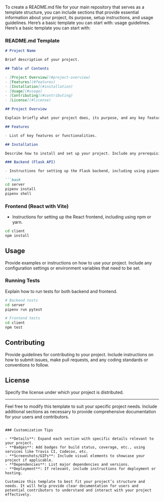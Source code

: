 To create a README.md file for your main repository that serves as a template structure, you can include sections that provide essential information about your project, its purpose, setup instructions, and usage guidelines. Here’s a basic template you can start with:
usage guidelines. Here’s a basic template you can start with:
### README.md Template

```markdown
# Project Name

Brief description of your project.

## Table of Contents

- [Project Overview](#project-overview)
- [Features](#features)
- [Installation](#installation)
- [Usage](#usage)
- [Contributing](#contributing)
- [License](#license)

## Project Overview

Explain briefly what your project does, its purpose, and any key features.

## Features

- List of key features or functionalities.

## Installation

Describe how to install and set up your project. Include any prerequisites and step-by-step instructions.

### Backend (Flask API)

- Instructions for setting up the Flask backend, including using pipenv.

```bash
cd server
pipenv install
pipenv shell
```

### Frontend (React with Vite)

- Instructions for setting up the React frontend, including using npm or yarn.

```bash
cd client
npm install
```

## Usage

Provide examples or instructions on how to use your project. Include any configuration settings or environment variables that need to be set.

### Running Tests

Explain how to run tests for both backend and frontend.

```bash
# Backend tests
cd server
pipenv run pytest

# Frontend tests
cd client
npm test
```

## Contributing

Provide guidelines for contributing to your project. Include instructions on how to submit issues, make pull requests, and any coding standards or conventions to follow.

## License

Specify the license under which your project is distributed.

---

Feel free to modify this template to suit your specific project needs. Include additional sections as necessary to provide comprehensive documentation for your users and contributors.
```

### Customization Tips

- **Details**: Expand each section with specific details relevant to your project.
- **Badges**: Add badges for build status, coverage, etc., using services like Travis CI, Codecov, etc.
- **Screenshots/GIFs**: Include visual elements to showcase your project if applicable.
- **Dependencies**: List major dependencies and versions.
- **Deployment**: If relevant, include instructions for deployment or hosting.

Customize this template to best fit your project’s structure and needs. It will help provide clear documentation for users and potential contributors to understand and interact with your project effectively.